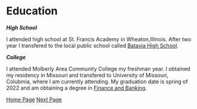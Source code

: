 # Education

***High School***

  I attended high school at St. Francis Academy in Wheaton,Illinois. After two year I transfered to the local public school called [Batavia High School](https://bhs.bps101.net/).
  
***College***
  
  I attended Molberly Area Community College my freshman year. I obtained my residency in Missouri and transfered to University of Missouri, Colubmia, where I am currently attending. My graduation date is spring of 2022 and am obtaining a degree in [Finance and Banking](https://business.missouri.edu/programs-admissions/undergraduate/business-administration/finance-and-banking-emphasis).

[Home Page](README.md) [Next Page](Page3.md)
